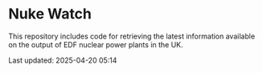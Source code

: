 # Nuke Watch

This repository includes code for retrieving the latest information available on the output of EDF nuclear power plants in the UK.

Last updated: 2025-04-20 05:14